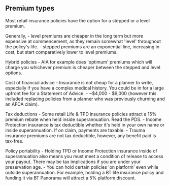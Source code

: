## Premium types

Most retail insurance policies have the option for a stepped or a level premium.

Generally,
    - level premiums are cheaper in the long term but more expensive at commencement,
    as they remain somewhat 'level' throughout the policy's life.
    - stepped premiums are an exponential line, increasing in cost, but start
    comparatively lower to level premiums.

Hybrid policies
    - AIA for example does 'optimum' premiums which will charge you whichever
    premium is cheaper between the stepped and level options.

Cost of financial advice
    - Insurance is not cheap for a planner to write, especially if you have a complex medical history. You could be in for a large upfront fee for a Statement of Advice.
    - ~$4,000 - $9,000 (however this included replacing policies from a planner who was previously churning and an AFCA claim).

Tax deductions
    - Some retail Life & TPD insurance policies attract a 15% premium rebate when held inside superannuation.
    Read the PDS.
    - Income Protection insurance is tax deductible whether it's held in your own name or inside superannuation. If on claim, payments are taxable.
    - Trauma insurance premiums are not tax deductible, however, any benefit paid is tax-free.

Policy portability
    - Holding TPD or Income Protection insurance inside of superannuation also means you must meet a condition of release to access your payout. There may be tax implications if you are under your preservation age.
    - You can hold certain policies 'on platform' even while outside superannuation. For example, holding a BT life insurance policy and funding it via BT Panorama will attract a 5% platform discount.



